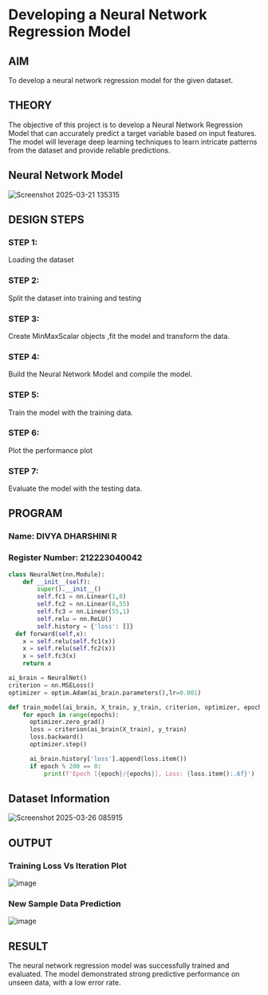 # Developing a Neural Network Regression Model

## AIM
To develop a neural network regression model for the given dataset.

## THEORY
The objective of this project is to develop a Neural Network Regression Model that can accurately predict a target variable based on input features. The model will leverage deep learning techniques to learn intricate patterns from the dataset and provide reliable predictions.

## Neural Network Model
![Screenshot 2025-03-21 135315](https://github.com/user-attachments/assets/a31bdd74-497b-4278-bb6e-c2f4b47dc380)

## DESIGN STEPS

### STEP 1:

Loading the dataset

### STEP 2:

Split the dataset into training and testing

### STEP 3:

Create MinMaxScalar objects ,fit the model and transform the data.

### STEP 4:

Build the Neural Network Model and compile the model.

### STEP 5:

Train the model with the training data.

### STEP 6:

Plot the performance plot

### STEP 7:

Evaluate the model with the testing data.

## PROGRAM
### Name: DIVYA DHARSHINI R
### Register Number: 212223040042
```python
class NeuralNet(nn.Module):
    def __init__(self):
        super().__init__()
        self.fc1 = nn.Linear(1,8)
        self.fc2 = nn.Linear(8,55)
        self.fc3 = nn.Linear(55,1)
        self.relu = nn.ReLU()
        self.history = {'loss': []}
  def forward(self,x):
    x = self.relu(self.fc1(x))
    x = self.relu(self.fc2(x))
    x = self.fc3(x)
    return x

ai_brain = NeuralNet()
criterion = nn.MSELoss()
optimizer = optim.Adam(ai_brain.parameters(),lr=0.001)

def train_model(ai_brain, X_train, y_train, criterion, optimizer, epochs=2000):
    for epoch in range(epochs):
      optimizer.zero_grad()
      loss = criterion(ai_brain(X_train), y_train)
      loss.backward()
      optimizer.step()

      ai_brain.history['loss'].append(loss.item())
      if epoch % 200 == 0:
          print(f'Epoch [{epoch}/{epochs}], Loss: {loss.item():.6f}')

```
## Dataset Information

![Screenshot 2025-03-26 085915](https://github.com/user-attachments/assets/5a7ca3e2-1104-4e41-8da7-1a209acc2da5)


## OUTPUT

### Training Loss Vs Iteration Plot

![image](https://github.com/user-attachments/assets/27ccb44f-eb61-4e89-9d02-4a57d3f0836e)


### New Sample Data Prediction

![image](https://github.com/user-attachments/assets/a9eed454-8a84-45e0-9dba-83bdb6ce57db)


## RESULT

The neural network regression model was successfully trained and evaluated. The model demonstrated strong predictive performance on unseen data, with a low error rate.
